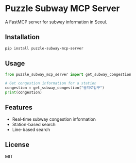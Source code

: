 # Puzzle Subway MCP Server

A FastMCP server for subway information in Seoul.

## Installation

```bash
pip install puzzle-subway-mcp-server
```

## Usage

```python
from puzzle_subway_mcp_server import get_subway_congestion

# Get congestion information for a station
congestion = get_subway_congestion("을지로입구")
print(congestion)
```

## Features

- Real-time subway congestion information
- Station-based search
- Line-based search

## License

MIT
